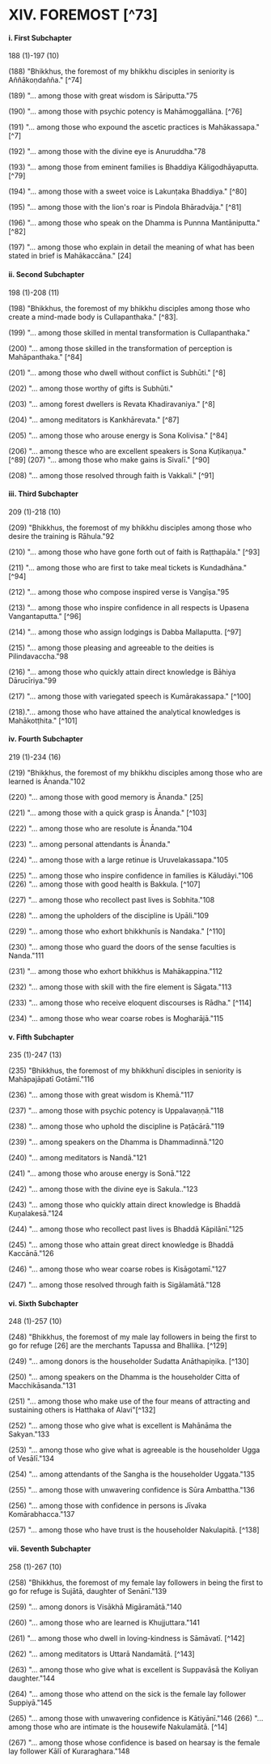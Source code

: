 # XIV. FOREMOST [^73]

#### i. First Subchapter

188 (1)-197 (10)

(188) "Bhikkhus, the foremost of my bhikkhu disciples in seniority is Aññākoṇdañña." [^74]

(189) "... among those with great wisdom is Sāriputta."75

(190) "... among those with psychic potency is Mahāmoggallāna. [^76]

(191) "... among those who expound the ascetic practices is Mahākassapa." [^7]

(192) "... among those with the divine eye is Anuruddha."78

(193) "... among those from eminent families is Bhaddiya Kāligodhāyaputta. [^79]

(194) "... among those with a sweet voice is Lakunṭaka Bhaddiya." [^80]

(195) "... among those with the lion's roar is Pindola Bhāradvāja." [^81]

(196) "... among those who speak on the Dhamma is Punnna Mantāniputta." [^82]

(197) "... among those who explain in detail the meaning of what has been stated in brief is Mahākaccāna." [24]

#### ii. Second Subchapter

198 (1)-208 (11)

(198) "Bhikkhus, the foremost of my bhikkhu disciples among those who create a mind-made body is Cullapanthaka." [^83].

(199) "... among those skilled in mental transformation is Cullapanthaka."

(200) "... among those skilled in the transformation of perception is Mahāpanthaka." [^84]

(201) "... among those who dwell without conflict is Subhūti." [^8]

(202) "... among those worthy of gifts is Subhūti."

(203) "... among forest dwellers is Revata Khadiravaniya." [^8]

(204) "... among meditators is Kankhārevata." [^87]

(205) "... among those who arouse energy is Sona Kolivisa." [^84]

(206) "... among thesce who are excellent speakers is Sona Kuṭikaṇụa." [^89]
(207) "... among those who make gains is Sivalī." [^90]

(208) "... among those resolved through faith is Vakkali." [^91]

#### iii. Third Subchapter

209 (1)-218 (10)

(209) "Bhikkhus, the foremost of my bhikkhu disciples among those who desire the training is Rāhula."92

(210) "... among those who have gone forth out of faith is Raṭthapāla." [^93]

(211) "... among those who are first to take meal tickets is Kundadhāna." [^94]

(212) "... among those who compose inspired verse is Vangīṣa."95

(213) "... among those who inspire confidence in all respects is Upasena Vangantaputta." [^96]

(214) "... among those who assign lodgings is Dabba Mallaputta. [^97]

(215) "... among those pleasing and agreeable to the deities is Pilindavaccha."98

(216) "... among those who quickly attain direct knowledge is Bāhiya Dārucīriya."99

(217) "... among those with variegated speech is Kumārakassapa." [^100]

(218)."... among those who have attained the analytical knowledges is Mahākotṭhita." [^101]

#### iv. Fourth Subchapter

219 (1)-234 (16)

(219) "Bhikkhus, the foremost of my bhikkhu disciples among those who are learned is Ānanda."102

(220) "... among those with good memory is Ānanda." [25]

(221) "... among those with a quick grasp is Ānanda." [^103]

(222) "... among those who are resolute is Ānanda."104

(223) "... among personal attendants is Ānanda."

(224) "... among those with a large retinue is Uruvelakassapa."105

(225) "... among those who inspire confidence in families is Kāludāyi."106
(226) "... among those with good health is Bakkula. [^107]

(227) "... among those who recollect past lives is Sobhita."108

(228) "... among the upholders of the discipline is Upāli."109

(229) "... among those who exhort bhikkhunīs is Nandaka." [^110]

(230) "... among those who guard the doors of the sense faculties is Nanda."111

(231) "... among those who exhort bhikkhus is Mahākappina."112

(232) "... among those with skill with the fire element is Sāgata."113

(233) "... among those who receive eloquent discourses is Rādha." [^114]

(234) "... among those who wear coarse robes is Mogharājā."115

#### v. Fifth Subchapter

235 (1)-247 (13)

(235) "Bhikkhus, the foremost of my bhikkhunī disciples in seniority is Mahāpajāpatī Gotāmī."116

(236) "... among those with great wisdom is Khemā."117

(237) "... among those with psychic potency is Uppalavaṇṇā."118

(238) "... among those who uphold the discipline is Paṭācārā."119

(239) "... among speakers on the Dhamma is Dhammadinnā."120

(240) "... among meditators is Nandā."121

(241) "... among those who arouse energy is Sonā."122

(242) "... among those with the divine eye is Sakula.."123

(243) "... among those who quickly attain direct knowledge is Bhaddā Kuṇ̣alakesā."124

(244) "... among those who recollect past lives is Bhaddā Kāpilānī."125

(245) "... among those who attain great direct knowledge is Bhaddā Kaccānā."126

(246) "... among those who wear coarse robes is Kisāgotamī."127

(247) "... among those resolved through faith is Sigālamātā."128

#### vi. Sixth Subchapter

248 (1)-257 (10)

(248) "Bhikkhus, the foremost of my male lay followers in being the first to go for refuge [26] are the merchants Tapussa and Bhallika. [^129]

(249) "... among donors is the householder Sudatta Anāthapiṇ̣̣ika. [^130]

(250) "... among speakers on the Dhamma is the householder Citta of Macchikāsanda."131

(251) "... among those who make use of the four means of attracting and sustaining others is Hatthaka of Alavi"[^132]

(252) "... among those who give what is excellent is Mahānāma the Sakyan."133

(253) "... among those who give what is agreeable is the householder Ugga of Vesālī."134

(254) "... among attendants of the Sangha is the householder Uggata."135

(255) "... among those with unwavering confidence is Sūra Ambattha."136

(256) "... among those with confidence in persons is Jīvaka Komārabhacca."137

(257) "... among those who have trust is the householder Nakulapitā. [^138]

#### vii. Seventh Subchapter

258 (1)-267 (10)

(258) "Bhikkhus, the foremost of my female lay followers in being the first to go for refuge is Sujātā, daughter of Senānī."139

(259) "... among donors is Visākhā Migāramātā."140

(260) "... among those who are learned is Khujjuttara."141

(261) "... among those who dwell in loving-kindness is Sāmāvatī. [^142]

(262) "... among meditators is Uttarā Nandamātā. [^143]

(263) "... among those who give what is excellent is Suppavāsā the Koliyan daughter."144

(264) "... among those who attend on the sick is the female lay follower Suppiyā."145

(265) "... among those with unwavering confidence is Kātiyānī."146
(266) "... among those who are intimate is the housewife Nakulamātā. [^14]

(267) "... among those whose confidence is based on hearsay is the female lay follower Kālī of Kuraraghara."148

